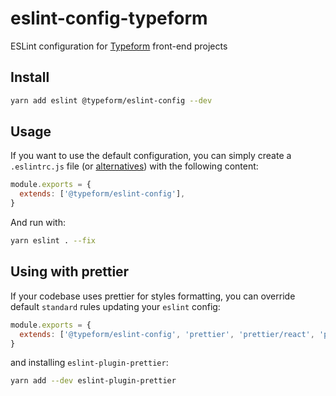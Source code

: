 # eslint-config-typeform

ESLint configuration for [Typeform](https://github.com/Typeform/) front-end projects

## Install

```sh
yarn add eslint @typeform/eslint-config --dev
```

## Usage

If you want to use the default configuration, you can simply create a `.eslintrc.js` file (or [alternatives](https://eslint.org/docs/user-guide/configuring#configuration-file-formats)) with the following content:

```js
module.exports = {
  extends: ['@typeform/eslint-config'],
}
```

And run with:

```sh
yarn eslint . --fix
```

## Using with prettier

If your codebase uses prettier for styles formatting, you can override default `standard` rules updating your `eslint` config:

```js
module.exports = {
  extends: ['@typeform/eslint-config', 'prettier', 'prettier/react', 'plugin:prettier/recommended'],
}
```

and installing `eslint-plugin-prettier`:

```sh
yarn add --dev eslint-plugin-prettier
```
